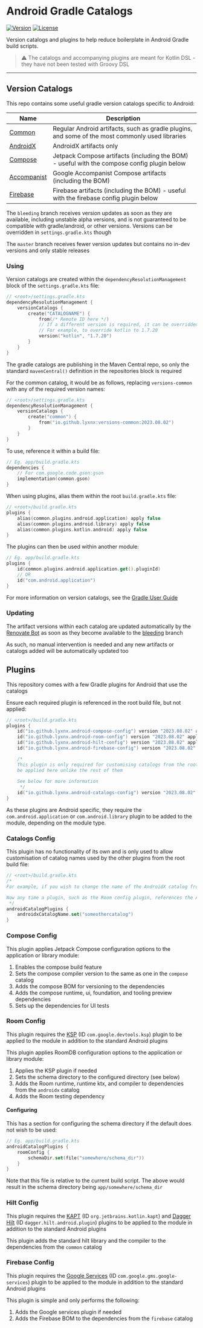 # Android Gradle Catalogs <GitHub path="Lyxnx/android-gradle-catalogs" />

[![Version](https://img.shields.io/maven-central/v/io.github.lyxnx/versions-common?style=flat-square)][mavenCentral]
[![License](https://img.shields.io/github/license/Lyxnx/android-gradle-catalogs?style=flat-square)][license]

Version catalogs and plugins to help reduce boilerplate in Android Gradle build scripts.

> :warning: The catalogs and accompanying plugins are meant for Kotlin DSL - they have not been tested with Groovy DSL

---

<!-- START doctoc -->
<!-- END doctoc -->

## Version Catalogs

This repo contains some useful gradle version catalogs specific to Android:

| Name                                                   | Description                                                                                     |
|--------------------------------------------------------|-------------------------------------------------------------------------------------------------|
| [Common](versions-common/libs.versions.toml)           | Regular Android artifacts, such as gradle plugins, and some of the most commonly used libraries |
| [AndroidX](versions-androidx/libs.versions.toml)       | AndroidX artifacts only                                                                         |
| [Compose](versions-compose/libs.versions.toml)         | Jetpack Compose artifacts (including the BOM) - useful with the compose config plugin below     |
| [Accompanist](versions-accompanist/libs.versions.toml) | Google Accompanist Compose artifacts (including the BOM)                                        |
| [Firebase](versions-firebase/libs.versions.toml)       | Firebase artifacts (including the BOM) - useful with the firebase config plugin below           |

The `bleeding` branch receives version updates as soon as they are available, including unstable
alpha versions, and is not guaranteed to be compatible with gradle/android, or other versions.
Versions can be overridden in `settings.gradle.kts` though

The `master` branch receives fewer version updates but contains no in-dev versions and only stable releases

### Using

Version catalogs are created within the `dependencyResolutionManagement` block of the `settings.gradle.kts` file:

```kotlin
// <root>/settings.gradle.kts
dependencyResolutionManagement {
    versionCatalogs {
        create("CATALOGNAME") {
            from(/* Remote ID here */)
            // If a different version is required, it can be overridden:
            // For example, to override kotlin to 1.7.20
            version("kotlin", "1.7.20")
        }
    }
}
```

The gradle catalogs are publishing in the Maven Central repo, so only the standard `mavenCentral()` definition in the
repositories block is required

For the common catalog, it would be as follows, replacing `versions-common` with any of the required version names:

```kotlin
// <root>/settings.gradle.kts
dependencyResolutionManagement {
    versionCatalogs {
        create("common") {
            from("io.github.lyxnx:versions-common:2023.08.02")
        }
    }
}
```

To use, reference it within a build file:

```kotlin
// Eg. app/build.gradle.kts
dependencies {
    // For com.google.code.gson:gson
    implementation(common.gson)
}
```

When using plugins, alias them within the root `build.gradle.kts` file:

```kotlin
// <root>/build.gradle.kts
plugins {
    alias(common.plugins.android.application) apply false
    alias(common.plugins.android.library) apply false
    alias(common.plugins.kotlin.android) apply false
}
```

The plugins can then be used within another module:

```kotlin
// Eg. app/build.gradle.kts
plugins {
    id(common.plugins.android.application.get().pluginId)
    // OR
    id("com.android.application")
}
```

For more information on version catalogs, see
the [Gradle User Guide](https://docs.gradle.org/current/userguide/platforms.html)

### Updating

The artifact versions within each catalog are updated automatically by
the [Renovate Bot](https://github.com/renovatebot/renovate) as soon as they become available to
the [bleeding](https://github.com/Lyxnx/android-gradle-catalogs/tree/bleeding) branch

As such, no manual intervention is needed and any new artifacts or catalogs added will be automatically updated too

## Plugins

This repository comes with a few Gradle plugins for Android that use the catalogs

Ensure each required plugin is referenced in the root build file, but not applied:

```kotlin
// <root>/build.gradle.kts
plugins {
    id("io.github.lyxnx.android-compose-config") version "2023.08.02" apply false
    id("io.github.lyxnx.android-room-config") version "2023.08.02" apply false
    id("io.github.lyxnx.android-hilt-config") version "2023.08.02" apply false
    id("io.github.lyxnx.android-firebase-config") version "2023.08.02" apply false

    /*
    This plugin is only required for customising catalogs from the root build file and will need to 
    be applied here unlike the rest of them
    
    See below for more information
     */
    id("io.github.lyxnx.android-catalogs-config") version "2023.08.02"
}
```

As these plugins are Android specific, they require the `com.android.application`
or `com.android.library` plugin to be added to the module, depending on the module type.

### Catalogs Config

This plugin has no functionality of its own and is only used to allow customisation of catalog names used by the other
plugins from the root build file:

```kotlin
// <root>/build.gradle.kts
/*
For example, if you wish to change the name of the AndroidX catalog from the default "androidx" to "someothercatalog"

Now any time a plugin, such as the Room config plugin, references the AndroidX catalog, it will use this name instead
 */
androidCatalogPlugins {
    androidxCatalogName.set("someothercatalog")
}
```

### Compose Config

This plugin applies Jetpack Compose configuration options to the application or library module:

1. Enables the compose build feature
2. Sets the compose compiler version to the same as one in the `compose` catalog
3. Adds the compose BOM for versioning to the dependencies
4. Adds the compose runtime, ui, foundation, and tooling preview dependencies
5. Sets up the dependencies for UI tests

### Room Config

This plugin requires the [KSP](https://github.com/google/ksp) (ID `com.google.devtools.ksp`) plugin to be applied to the
module in addition to the standard Android plugins

This plugin applies RoomDB configuration options to the application or library module:

1. Applies the KSP plugin if needed
2. Sets the schema directory to the configured directory (see below)
3. Adds the Room runtime, runtime ktx, and compiler to dependencies from the `androidx` catalog
4. Adds the Room testing dependency

#### Configuring

This has a section for configuring the schema directory if the default does not wish to be used:

```kotlin
// Eg. app/build.gradle.kts
androidCatalogPlugins {
    roomConfig {
        schemaDir.set(file("somewhere/schema_dir"))
    }
}
```

Note that this file is relative to the current build script.
The above would result in the schema directory being `app/somewhere/schema_dir`

### Hilt Config

This plugin requires the [KAPT](https://kotlinlang.org/docs/kapt.html) (ID `org.jetbrains.kotlin.kapt`) and
[Dagger Hilt](https://dagger.dev/hilt/gradle-setup.html) (ID `dagger.hilt.android.plugin`) plugins to be applied to the
module in addition to the standard Android plugins

This plugin adds the standard hilt library and the compiler to the dependencies from the `common` catalog

### Firebase Config

This plugin requires the [Google Services](https://developers.google.com/android/guides/google-services-plugin)
(ID `com.google.gms.google-services`) plugin to be applied to the module in addition to the standard Android plugins

This plugin is simple and only performs the following:

1. Adds the Google services plugin if needed
2. Adds the Firebase BOM to the dependencies from the `firebase` catalog

[mavenCentral]: https://search.maven.org/artifact/io.github.lyxnx/versions-common

[license]: LICENCE
